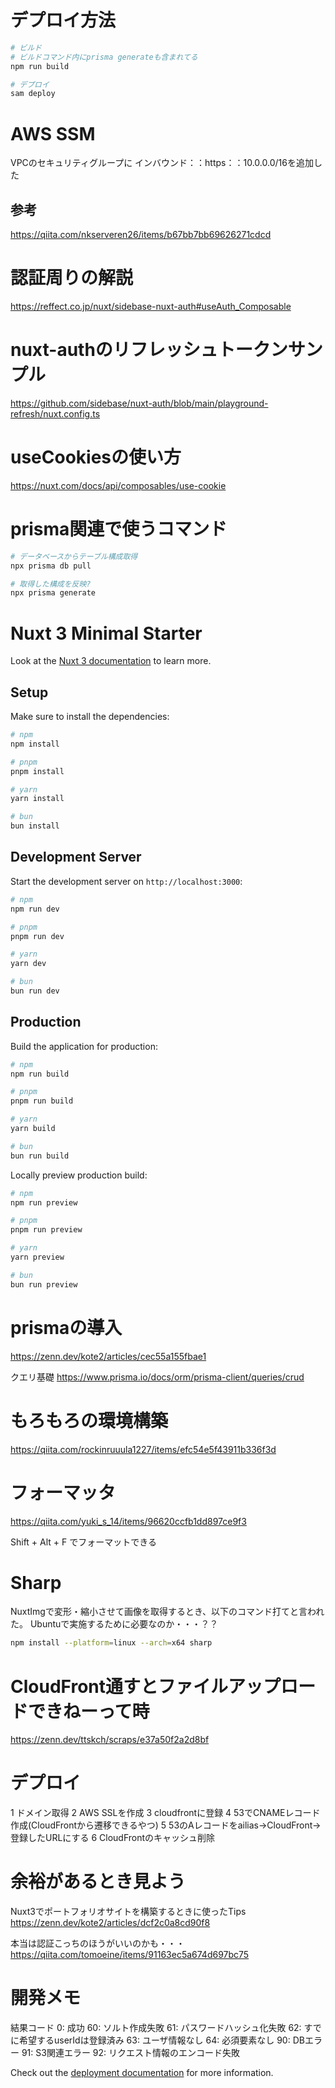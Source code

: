 # デプロイ方法

````bash
# ビルド
# ビルドコマンド内にprisma generateも含まれてる
npm run build

# デプロイ
sam deploy
````

# AWS SSM

VPCのセキュリティグループに
インバウンド：：https：：10.0.0.0/16を追加した

## 参考

https://qiita.com/nkserveren26/items/b67bb7bb69626271cdcd

# 認証周りの解説

https://reffect.co.jp/nuxt/sidebase-nuxt-auth#useAuth_Composable

# nuxt-authのリフレッシュトークンサンプル

https://github.com/sidebase/nuxt-auth/blob/main/playground-refresh/nuxt.config.ts

# useCookiesの使い方

https://nuxt.com/docs/api/composables/use-cookie

# prisma関連で使うコマンド

````bash
# データベースからテーブル構成取得
npx prisma db pull 

# 取得した構成を反映?
npx prisma generate
````

# Nuxt 3 Minimal Starter

Look at the [Nuxt 3 documentation](https://nuxt.com/docs/getting-started/introduction) to learn more.

## Setup

Make sure to install the dependencies:

```bash
# npm
npm install

# pnpm
pnpm install

# yarn
yarn install

# bun
bun install
```

## Development Server

Start the development server on `http://localhost:3000`:

```bash
# npm
npm run dev

# pnpm
pnpm run dev

# yarn
yarn dev

# bun
bun run dev
```

## Production

Build the application for production:

```bash
# npm
npm run build

# pnpm
pnpm run build

# yarn
yarn build

# bun
bun run build
```

Locally preview production build:

```bash
# npm
npm run preview

# pnpm
pnpm run preview

# yarn
yarn preview

# bun
bun run preview
```

# prismaの導入

https://zenn.dev/kote2/articles/cec55a155fbae1

クエリ基礎
https://www.prisma.io/docs/orm/prisma-client/queries/crud

# もろもろの環境構築

https://qiita.com/rockinruuula1227/items/efc54e5f43911b336f3d

# フォーマッタ

https://qiita.com/yuki_s_14/items/96620ccfb1dd897ce9f3

Shift + Alt + F でフォーマットできる

# Sharp

NuxtImgで変形・縮小させて画像を取得するとき、以下のコマンド打てと言われた。
Ubuntuで実施するために必要なのか・・・？？

````bash
npm install --platform=linux --arch=x64 sharp
````

# CloudFront通すとファイルアップロードできねーって時

https://zenn.dev/ttskch/scraps/e37a50f2a2d8bf


# デプロイ

1 ドメイン取得
2 AWS SSLを作成
3 cloudfrontに登録
4 53でCNAMEレコード作成(CloudFrontから遷移できるやつ)
5 53のAレコードをailias→CloudFront→登録したURLにする
6 CloudFrontのキャッシュ削除

# 余裕があるとき見よう
Nuxt3でポートフォリオサイトを構築するときに使ったTips
https://zenn.dev/kote2/articles/dcf2c0a8cd90f8

本当は認証こっちのほうがいいのかも・・・
https://qiita.com/tomoeine/items/91163ec5a674d697bc75

# 開発メモ

結果コード
0: 成功
60: ソルト作成失敗
61: パスワードハッシュ化失敗
62: すでに希望するuserIdは登録済み
63: ユーザ情報なし
64: 必須要素なし
90: DBエラー
91: S3関連エラー 
92: リクエスト情報のエンコード失敗

Check out the [deployment documentation](https://nuxt.com/docs/getting-started/deployment) for more information.
